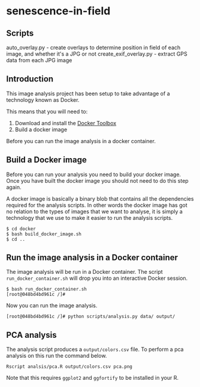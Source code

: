 # senescence-in-field

## Scripts

auto_overlay.py - create overlays to determine position in field of each image, and whether it's a JPG or not
create_exif_overlay.py - extract GPS data from each JPG image

## Introduction

This image analysis project has been setup to take advantage of a technology
known as Docker.

This means that you will need to:

1. Download and install the [Docker Toolbox](https://www.docker.com/products/docker-toolbox)
2. Build a docker image

Before you can run the image analysis in a docker container.


## Build a Docker image

Before you can run your analysis you need to build your docker image.  Once you
have built the docker image you should not need to do this step again.

A docker image is basically a binary blob that contains all the dependencies
required for the analysis scripts. In other words the docker image has got no
relation to the types of images that we want to analyse, it is simply a
technology that we use to make it easier to run the analysis scripts.

```
$ cd docker
$ bash build_docker_image.sh
$ cd ..
```

## Run the image analysis in a Docker container

The image analysis will be run in a Docker container.  The script
``run_docker_container.sh`` will drop you into an interactive Docker session.

```
$ bash run_docker_container.sh
[root@048bd4bd961c /]#
```

Now you can run the image analysis.

```
[root@048bd4bd961c /]# python scripts/analysis.py data/ output/
```

## PCA analysis

The analysis script produces a ``output/colors.csv`` file.
To perform a pca analysis on this run the command below.

```
Rscript analsis/pca.R output/colors.csv pca.png
```

Note that this requires ``ggplot2`` and ``ggfortify`` to be installed in your R.
